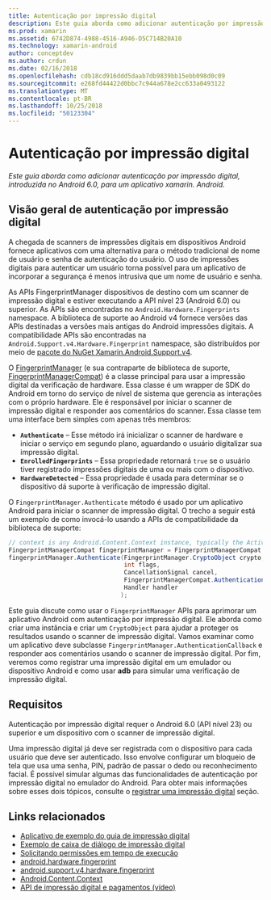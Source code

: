 ```yaml
---
title: Autenticação por impressão digital
description: Este guia aborda como adicionar autenticação por impressão digital, introduzida no Android 6.0, para um aplicativo xamarin. Android.
ms.prod: xamarin
ms.assetid: 6742D874-4988-4516-A946-D5C714B20A10
ms.technology: xamarin-android
author: conceptdev
ms.author: crdun
ms.date: 02/16/2018
ms.openlocfilehash: cdb18cd916ddd5daab7db9839bb15ebb098d0c09
ms.sourcegitcommit: e268fd44422d0bbc7c944a678e2cc633a0493122
ms.translationtype: MT
ms.contentlocale: pt-BR
ms.lasthandoff: 10/25/2018
ms.locfileid: "50123304"
---
```

# <a name="fingerprint-authentication"></a>Autenticação por impressão digital

_Este guia aborda como adicionar autenticação por impressão digital, introduzida no Android 6.0, para um aplicativo xamarin. Android._


## <a name="fingerprint-authentication-overview"></a>Visão geral de autenticação por impressão digital

A chegada de scanners de impressões digitais em dispositivos Android fornece aplicativos com uma alternativa para o método tradicional de nome de usuário e senha de autenticação do usuário. O uso de impressões digitais para autenticar um usuário torna possível para um aplicativo de incorporar a segurança é menos intrusiva que um nome de usuário e senha.

As APIs FingerprintManager dispositivos de destino com um scanner de impressão digital e estiver executando a API nível 23 (Android 6.0) ou superior. As APIs são encontradas no `Android.Hardware.Fingerprints` namespace. A biblioteca de suporte ao Android v4 fornece versões das APIs destinadas a versões mais antigas do Android impressões digitais. A compatibilidade APIs são encontradas na `Android.Support.v4.Hardware.Fingerprint` namespace, são distribuídos por meio de [pacote do NuGet Xamarin.Android.Support.v4](https://www.nuget.org/packages/Xamarin.Android.Support.v4/).

O [FingerprintManager](http://developer.android.com/reference/android/hardware/fingerprint/FingerprintManager.html) (e sua contraparte de biblioteca de suporte, [FingerprintManagerCompat](http://developer.android.com/reference/android/support/v4/hardware/fingerprint/FingerprintManagerCompat.html)) é a classe principal para usar a impressão digital da verificação de hardware. Essa classe é um wrapper de SDK do Android em torno do serviço de nível de sistema que gerencia as interações com o próprio hardware. Ele é responsável por iniciar o scanner de impressão digital e responder aos comentários do scanner. Essa classe tem uma interface bem simples com apenas três membros:

* **`Authenticate`** &ndash; Esse método irá inicializar o scanner de hardware e iniciar o serviço em segundo plano, aguardando o usuário digitalizar sua impressão digital.
* **`EnrolledFingerprints`** &ndash; Essa propriedade retornará `true` se o usuário tiver registrado impressões digitais de uma ou mais com o dispositivo.
* **`HardwareDetected`** &ndash; Essa propriedade é usada para determinar se o dispositivo dá suporte à verificação de impressão digital.

O `FingerprintManager.Authenticate` método é usado por um aplicativo Android para iniciar o scanner de impressão digital. O trecho a seguir está um exemplo de como invocá-lo usando a APIs de compatibilidade da biblioteca de suporte:

```csharp
// context is any Android.Content.Context instance, typically the Activity 
FingerprintManagerCompat fingerprintManager = FingerprintManagerCompat.From(context);
fingerprintManager.Authenticate(FingerprintManager.CryptoObject crypto,
                                int flags,
                                CancellationSignal cancel,
                                FingerprintManagerCompat.AuthenticationCallback callback,
                                Handler handler
                               );
```

Este guia discute como usar o `FingerprintManager` APIs para aprimorar um aplicativo Android com autenticação por impressão digital. Ele aborda como criar uma instância e criar um `CryptoObject` para ajudar a proteger os resultados usando o scanner de impressão digital. Vamos examinar como um aplicativo deve subclasse `FingerprintManager.AuthenticationCallback` e responder aos comentários usando o scanner de impressão digital. Por fim, veremos como registrar uma impressão digital em um emulador ou dispositivo Android e como usar **adb** para simular uma verificação de impressão digital.

## <a name="requirements"></a>Requisitos

Autenticação por impressão digital requer o Android 6.0 (API nível 23) ou superior e um dispositivo com o scanner de impressão digital. 

Uma impressão digital já deve ser registrada com o dispositivo para cada usuário que deve ser autenticado. Isso envolve configurar um bloqueio de tela que usa uma senha, PIN, padrão de passar o dedo ou reconhecimento facial. É possível simular algumas das funcionalidades de autenticação por impressão digital no emulador do Android.  Para obter mais informações sobre esses dois tópicos, consulte o [registrar uma impressão digital](enrolling-fingerprint.md) seção. 






## <a name="related-links"></a>Links relacionados

- [Aplicativo de exemplo do guia de impressão digital](https://developer.xamarin.com/samples/monodroid/FingerprintGuide/)
- [Exemplo de caixa de diálogo de impressão digital](https://developer.xamarin.com/samples/monodroid/android-m/FingerprintDialog/)
- [Solicitando permissões em tempo de execução](http://developer.android.com/training/permissions/requesting.html)
- [android.hardware.fingerprint](http://developer.android.com/reference/android/hardware/fingerprint/package-summary.html)
- [android.support.v4.hardware.fingerprint](http://developer.android.com/reference/android/support/v4/hardware/fingerprint/package-summary.html)
- [Android.Content.Context](https://developer.xamarin.com/api/type/Android.Content.Context/)
- [API de impressão digital e pagamentos (vídeo)](https://youtu.be/VOn7VrTRlA4)
